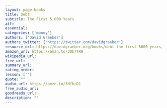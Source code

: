 ```yaml
---
layout: page-books
title: Debt
subtitle: The First 5,000 Years
atf: 
essential: 
categories: ['money']
authors: ['David Graeber']
authors_twitter: ['https://twitter.com/davidgraeber']
resource_url: https://davidgraeber.org/books/debt-the-first-5000-years/
amazon_url: https://amzn.to/3Qb7TRH
wikipedia_url: 
free_url: 
summary_url: 
rating_order: 
lesson: ['']
quote: ""
audio_url: https://amzn.to/3HfbcD1
free_audio_url: 
goodreads_url: 
description: ""
---
```

